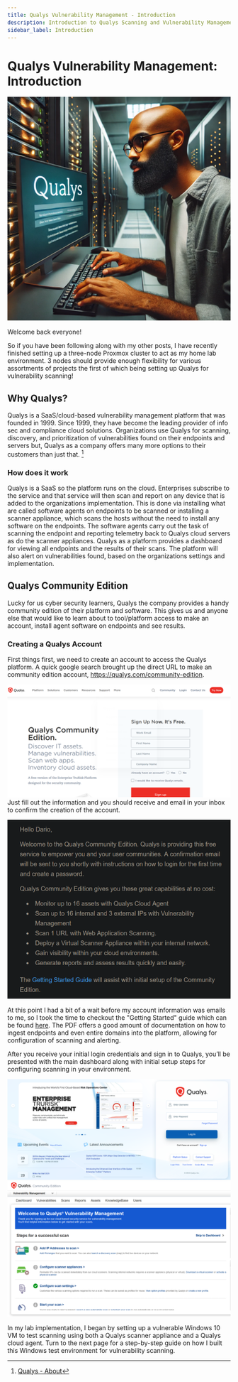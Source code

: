 ```yaml
---
title: Qualys Vulnerability Management - Introduction
description: Introduction to Qualys Scanning and Vulnerability Management Platform and Project.
sidebar_label: Introduction
---
```


# Qualys Vulnerability Management: Introduction

![Qaulys Title Image](img/Qualys%20Tech%20Installer.webp)

Welcome back everyone!

So if you have been following along with my other posts, I have recently finished setting up a three-node Proxmox cluster to act as my home lab environment. 3 nodes should provide enough flexibility for various assortments of projects the first of which being setting up Qualys for vulnerability scanning!

## Why Qualys?

Qualys is a SaaS/cloud-based vulnerability management platform that was founded in 1999. Since 1999, they have become the leading provider of info sec and compliance cloud solutions. Organizations use Qualys for scanning, discovery, and prioritization of vulnerabilities found on their endpoints and servers but, Qualys as a company offers many more options to their customers than just that. [^1]

[^1]: [Qualys - About](https://www.qualys.com/company/)

### How does it work

Qualys is a SaaS so the platform runs on the cloud. Enterprises subscribe to the service and that service will then scan and report on any device that is added to the organizations implementation. This is done via installing what are called software agents on endpoints to be scanned or installing a scanner appliance, which scans the hosts without the need to install any software on the endpoints. The software agents carry out the task of scanning the endpoint and reporting telemetry back to Qualys cloud servers as do the scanner appliances. Qualys as a platform provides a dashboard for viewing all endpoints and the results of their scans. The platform will also alert on vulnerabilities found, based on the organizations settings and implementation.

## Qualys Community Edition

Lucky for us cyber security learners, Qualys the company provides a handy community edition of their platform and software. This gives us and anyone else that would like to learn about to tool/platform access to make an account, install agent software on endpoints and see results.

### Creating a Qualys Account

First things first, we need to create an account to access the Qualys platform. A quick google search brought up the direct URL to make an community edition account, https://qualys.com/community-edition.

![Qualys-Account Creation](img/Qualys%20Community%20Signup.png)
Just fill out the information and you should receive and email in your inbox to confirm the creation of the account.

![Qualys-Email Confirmation](img/Qualys%20Email%20Confirmation.png)

At this point I had a bit of a wait before my account information was emails to me, so I took the time to checkout the "Getting Started" guide which can be found [here](https://cdn2.qualys.com/docs/qualys-community-edition-user-guide.pdf?utm_source=marketo&utm_medium=email&utm_campaign=demand-gen&utm_term=confirmation-emails&leadsource=344565078&mkt_tok=Nzk3LUVOSS03NDIAAAGYLYoEtmpDJkbKEA_CymT96BZEYz6uUUruZ9shuxM57Jg0UzXEx5obp17ja2KpOmxjfXBfpYx-PVw3WLLYnAfQ7hp6isSUa-v6s1HoYMpbvA0a5_0). The PDF offers a good amount of documentation on how to ingest endpoints and even entire domains into the platform, allowing for configuration of scanning and alerting.

After you receive your initial login credentials and sign in to Qualys, you’ll be presented with the main dashboard along with initial setup steps for configuring scanning in your environment.

![Qualys-LoginPage](img/Qualys%20CE%20Login%20Page.png)
![Qualys-MainDash](img/Qualys%20CE%20Main%20Dash.png)

In my lab implementation, I began by setting up a vulnerable Windows 10 VM to test scanning using both a Qualys scanner appliance and a Qualys cloud agent. Turn to the next page for a step-by-step guide on how I built this Windows test environment for vulnerability scanning.
